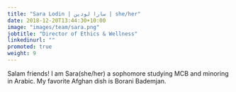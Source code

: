 ```yaml
---
title: "Sara Lodin | سارا لودین | she/her"
date: 2018-12-20T13:44:30+10:00
image: "images/team/sara.png"
jobtitle: "Director of Ethics & Wellness"
linkedinurl: ""
promoted: true
weight: 9
---
```


Salam friends! I am Sara(she/her) a sophomore studying MCB and minoring in Arabic. My favorite Afghan dish is Borani Bademjan.

